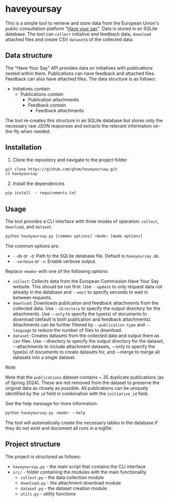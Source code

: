 # haveyoursay

This is a simple tool to retrieve and store data from the European Union's public consultation platform "[Have your say](https://ec.europa.eu/info/law/better-regulation/)". Data is stored in an SQLite database. The tool can `collect` initiative and feedback data, `download` attached files and create CSV `dataset`s of the collected data.

## Data structure

The "Have Your Say" API provides data on initiatives with publications nested within them. Publications can have feedback and attached files. Feedback can also have attached files. The data structure is as follows:

- Initiatives *contain*
  - Publications *contain*
    - Publication attachments
    - Feedback *contain*
      - Feedback attachments

The tool re-creates this structure in an SQLite database but stores only the necessary raw JSON responses and extracts the relevant information on-the-fly when needed.


## Installation

1. Clone the repository and navigate to the project folder

```bash
git clone https://github.com/ghxm/haveyoursay.git
cd haveyoursay
```

2. Install the dependencies

```bash
pip install -r requirements.txt
```

## Usage

The tool provides a CLI interface with three modes of operation: `collect`, `download`, and `dataset`.

```bash
python haveyoursay.py [common options] <mode> [mode options]
```

The common options are:

- `--db` or `-d`: Path to the SQLite database file. Default is `haveyoursay.db`.
- `--verbose` or `-v`: Enable verbose output.

Replace `<mode>` with one of the following options:  

- `collect`: Collects data from the European Commission Have Your Say website. This should be run first. Use `--update` to only request data not already in the database and `--wait` to specify seconds to wait in between requests.
- `download`: Downloads publication and feedback attachments from the collected data. Use `--directory` to specify the output directory for the attachments. Use `--only` to specify the type(s) of documents to download (default is both publication and feedback attachments). Attachments can be further filtered by `--publication-type` and `--language` to reduce the number of files to download.
- `dataset`: Creates datasets from the collected data and output them as csv files. Use --directory to specify the output directory for the dataset, --attachments to include attachment datasets, --only to specify the type(s) of documents to create datasets for, and --merge to merge all datasets into a single dataset. 

> [!NOTE]
> Note that the `publications` dataset contains ~ 35 duplicate publications (as of Spring 2024). These are not removed from the dataset to preserve the original data as closely as possible. All publications can be uniquely identified by the `id` field in combination with the `initiative_id` field.

See the help message for more information:

```bash
python haveyoursay.py <mode> --help
```

The tool will automatically create the necessary tables in the database if they do not exist and document all runs in a logfile.

## Project structure

The project is structured as follows:

- `haveyoursay.py` - the main script that contains the CLI interface
- `src/` - folder containing the modules with the main functionality
  - `collect.py` - the data collection module
  - `download.py` - the attachment download module
  - `dataset.py` - the dataset creation module
  - `utils.py` - utility functions


